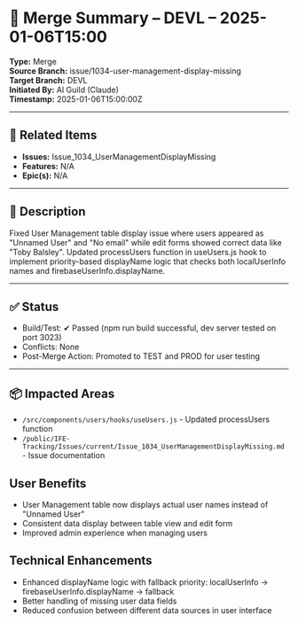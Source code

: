 # 🔄 Merge Summary – DEVL – 2025-01-06T15:00

**Type:** Merge  
**Source Branch:** issue/1034-user-management-display-missing  
**Target Branch:** DEVL  
**Initiated By:** AI Guild (Claude)  
**Timestamp:** 2025-01-06T15:00:00Z

---

## 📌 Related Items

- **Issues:** Issue_1034_UserManagementDisplayMissing
- **Features:** N/A
- **Epic(s):** N/A

---

## 📝 Description

Fixed User Management table display issue where users appeared as "Unnamed User" and "No email" while edit forms showed correct data like "Toby Balsley". Updated processUsers function in useUsers.js hook to implement priority-based displayName logic that checks both localUserInfo names and firebaseUserInfo.displayName.

---

## ✅ Status

- Build/Test: ✔ Passed (npm run build successful, dev server tested on port 3023)  
- Conflicts: None  
- Post-Merge Action: Promoted to TEST and PROD for user testing

---

## 📦 Impacted Areas

- `/src/components/users/hooks/useUsers.js` - Updated processUsers function
- `/public/IFE-Tracking/Issues/current/Issue_1034_UserManagementDisplayMissing.md` - Issue documentation

## User Benefits
- User Management table now displays actual user names instead of "Unnamed User"
- Consistent data display between table view and edit form
- Improved admin experience when managing users

## Technical Enhancements
- Enhanced displayName logic with fallback priority: localUserInfo → firebaseUserInfo.displayName → fallback
- Better handling of missing user data fields
- Reduced confusion between different data sources in user interface